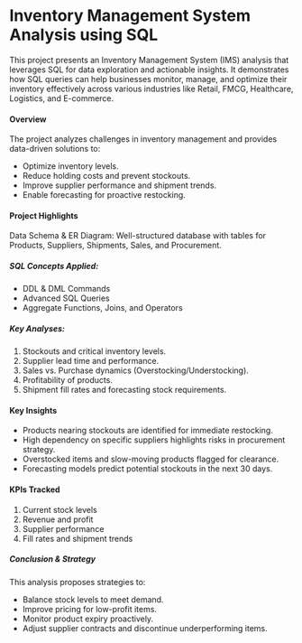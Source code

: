# **Inventory Management System Analysis using SQL**

This project presents an Inventory Management System (IMS) analysis that leverages SQL for data exploration and actionable insights. It demonstrates how SQL queries can help businesses monitor, manage, and optimize their inventory effectively across various industries like Retail, FMCG, Healthcare, Logistics, and E-commerce.



#### Overview

The project analyzes challenges in inventory management and provides data-driven solutions to:



* Optimize inventory levels.
* Reduce holding costs and prevent stockouts.
* Improve supplier performance and shipment trends.
* Enable forecasting for proactive restocking.



#### Project Highlights

Data Schema \& ER Diagram: Well-structured database with tables for Products, Suppliers, Shipments, Sales, and Procurement.



##### SQL Concepts Applied:



* DDL \& DML Commands
* Advanced SQL Queries
* Aggregate Functions, Joins, and Operators



##### Key Analyses:



1. Stockouts and critical inventory levels.
2. Supplier lead time and performance.
3. Sales vs. Purchase dynamics (Overstocking/Understocking).
4. Profitability of products.
5. Shipment fill rates and forecasting stock requirements.



#### Key Insights

* Products nearing stockouts are identified for immediate restocking.
* High dependency on specific suppliers highlights risks in procurement strategy.
* Overstocked items and slow-moving products flagged for clearance.
* Forecasting models predict potential stockouts in the next 30 days.



#### KPIs Tracked

1. Current stock levels
2. Revenue and profit
3. Supplier performance
4. Fill rates and shipment trends



##### Conclusion \& Strategy

This analysis proposes strategies to:



* Balance stock levels to meet demand.
* Improve pricing for low-profit items.
* Monitor product expiry proactively.
* Adjust supplier contracts and discontinue underperforming items.
